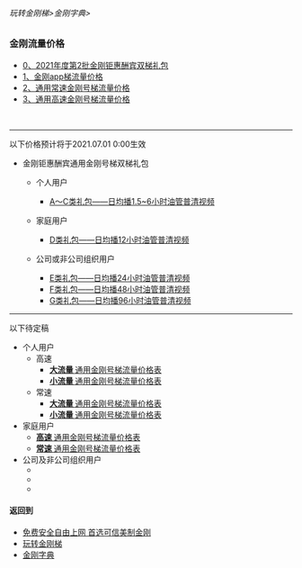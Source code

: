 ###### 玩转金刚梯>金刚字典>
### 金刚流量价格

- [0、2021年度第2批金刚钜惠酬宾双梯礼包](https://github.com/a2zitpro/web/blob/master/LadderFree/kkDictionary/Price/KKDTPriceOfKKID_DoubleLadderGiftsPeck.md)
- [1、金刚app梯流量价格](https://github.com/a2zitpro/web/blob/master/LadderFree/kkDictionary/Price/KKDTPriceOfApp.md)
- [2、通用常速金刚号梯流量价格](https://github.com/a2zitpro/web/blob/master/LadderFree/kkDictionary/Price/KKDTPriceOfKKID_SpeedLevel01.md)
- [3、通用高速金刚号梯流量价格](https://github.com/a2zitpro/web/blob/master/LadderFree/kkDictionary/Price/KKDTPriceOfKKID_SpeedLevel02.md)
<br>



----------

以下价格预计将于2021.07.01 0:00生效

- 金刚钜惠酬宾通用金刚号梯双梯礼包
  - 个人用户

    - [A～C类礼包——日均播1.5~6小时油管普清视频](https://github.com/a2zitpro/web/blob/master/LadderFree/kkDictionary/Price/A.md)
  - 家庭用户
    - [D类礼包——日均播12小时油管普清视频](https://github.com/a2zitpro/web/blob/master/LadderFree/kkDictionary/Price/D.md)
  - 公司或非公司组织用户
    - [E类礼包——日均播24小时油管普清视频](https://github.com/a2zitpro/web/blob/master/LadderFree/kkDictionary/Price/E.md)
    - [F类礼包——日均播48小时油管普清视频](https://github.com/a2zitpro/web/blob/master/LadderFree/kkDictionary/Price/F.md)
    - [G类礼包——日均播96小时油管普清视频](https://github.com/a2zitpro/web/blob/master/LadderFree/kkDictionary/Price/G.md)

----------
以下待定稿
- 个人用户
  - 高速
    - [<strong> 大流量 </strong>通用金刚号梯流量价格表](https://github.com/a2zitpro/web/blob/master/LadderFree/kkDictionary/Price/U12-016.md)
    - [<strong> 小流量 </strong>通用金刚号梯流量价格表](https://github.com/a2zitpro/web/blob/master/LadderFree/kkDictionary/Price/U12-008.md)
  - 常速
    - [<strong> 大流量 </strong>通用金刚号梯流量价格表](https://github.com/a2zitpro/web/blob/master/LadderFree/kkDictionary/Price/U11-016.md)
    - [<strong> 小流量 </strong>通用金刚号梯流量价格表](https://github.com/a2zitpro/web/blob/master/LadderFree/kkDictionary/Price/U11-008.md)
- 家庭用户
  - [<strong> 高速 </strong>通用金刚号梯流量价格表](https://github.com/a2zitpro/web/blob/master/LadderFree/kkDictionary/Price/U22-032.md)
  - [<strong> 常速 </strong>通用金刚号梯流量价格表](https://github.com/a2zitpro/web/blob/master/LadderFree/kkDictionary/Price/U21-032.md)
- 公司及非公司组织用户
  - []()
  - []()
  - []()
#### 返回到
- [免费安全自由上网 首选可信美制金刚](https://github.com/a2zitpro/web/blob/master/%E5%BE%80%E5%90%8E%E7%BF%BB.md)
- [玩转金刚梯](https://github.com/a2zitpro/web/blob/master/LadderFree/A.md)
- [金刚字典](https://github.com/a2zitpro/web/blob/master/LadderFree/kkDictionary/KKDictionary.md)

